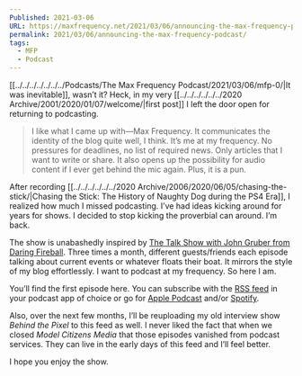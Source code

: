```yaml
---
Published: 2021-03-06
URL: https://maxfrequency.net/2021/03/06/announcing-the-max-frequency-podcast/
permalink: 2021/03/06/announcing-the-max-frequency-podcast/
tags:
  - MFP
  - Podcast
---
```

[[../../../../../../../Podcasts/The Max Frequency Podcast/2021/03/06/mfp-0/|It was inevitable]], wasn’t it? Heck, in my very [[../../../../../../2020 Archive/2001/2020/01/07/welcome/|first post]] I left the door open for returning to podcasting.

> I like what I came up with—Max Frequency. It communicates the identity of the blog quite well, I think. It’s me at my frequency. No pressures for deadlines, no list of required news. Only articles that I want to write or share. It also opens up the possibility for audio content if I ever get behind the mic again. Plus, it is a pun.

After recording [[../../../../../../2020 Archive/2006/2020/06/05/chasing-the-stick/|Chasing the Stick: The History of Naughty Dog during the PS4 Era]], I realized how much I missed podcasting. I’ve had ideas kicking around for years for shows. I decided to stop kicking the proverbial can around. I’m back.

The show is unabashedly inspired by [The Talk Show with John Gruber from Daring Fireball](https://daringfireball.net/thetalkshow/). Three times a month, different guests/friends each episode talking about current events or whatever floats their boat. It mirrors the style of my blog effortlessly. I want to podcast at my frequency. So here I am.

You’ll find the first episode here. You can subscribe with the [RSS feed](https://maxfrequency.libsyn.com/rss) in your podcast app of choice or go for [Apple Podcast](https://podcasts.apple.com/us/podcast/the-max-frequency-podcast/id1557043396) and/or [Spotify](https://open.spotify.com/show/3W1LwBNmhZ6s5QmQViWXKn).

Also, over the next few months, I’ll be reuploading my old interview show *Behind the Pixel* to this feed as well. I never liked the fact that when we closed *Model Citizens Media* that those episodes vanished from podcast services. They can live in the early days of this feed and I’ll feel better.

I hope you enjoy the show.